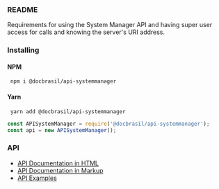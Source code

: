 ### README
<p>Requirements for using the System Manager API and having super user access for calls and knowing the server's URI address.</p>

### Installing

#### NPM
```
 npm i @docbrasil/api-systemmanager
```

#### Yarn
```
 yarn add @docbrasil/api-systemmanager
```

```javascript
const APISystemManager = require('@docbrasil/api-systemmanager');
const api = new APISystemManager();
```

### API
* [API Documentation in HTML](https://cloudbrasil.github.io/api-systemmanager)
* [API Documentation in Markup](https://github.com/cloudbrasil/api-systemmanager/blob/develop/doc/api.md)
* [API Examples](https://github.com/cloudbrasil/api-systemmanager/wiki)
